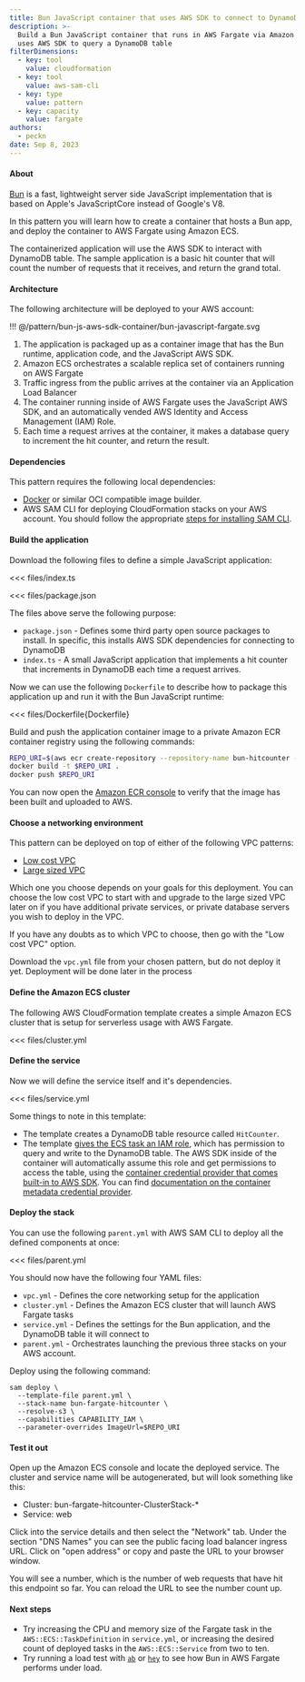 ```yaml
---
title: Bun JavaScript container that uses AWS SDK to connect to DynamoDB
description: >-
  Build a Bun JavaScript container that runs in AWS Fargate via Amazon ECS, and
  uses AWS SDK to query a DynamoDB table
filterDimensions:
  - key: tool
    value: cloudformation
  - key: tool
    value: aws-sam-cli
  - key: type
    value: pattern
  - key: capacity
    value: fargate
authors:
  - peckn
date: Sep 8, 2023
---
```


#### About

[Bun](https://github.com/oven-sh/bun) is a fast, lightweight server side JavaScript implementation that
is based on Apple's JavaScriptCore instead of Google's V8.

In this pattern you will learn how to create a container that hosts a Bun app,
and deploy the container to AWS Fargate using Amazon ECS.

The containerized application will use the AWS SDK to interact with DynamoDB table.
The sample application is a basic hit counter that will count the number of requests
that it receives, and return the grand total.

#### Architecture

The following architecture will be deployed to your AWS account:

!!! @/pattern/bun-js-aws-sdk-container/bun-javascript-fargate.svg

1. The application is packaged up as a container image that has the Bun runtime,
   application code, and the JavaScript AWS SDK.
2. Amazon ECS orchestrates a scalable replica set of containers running on AWS Fargate
3. Traffic ingress from the public arrives at the container via an Application Load Balancer
4. The container running inside of AWS Fargate uses the JavaScript AWS SDK, and an
  automatically vended AWS Identity and Access Management (IAM) Role.
5. Each time a request arrives at the container, it makes a database query to increment
  the hit counter, and return the result.

#### Dependencies

This pattern requires the following local dependencies:

* [Docker](https://www.docker.com/) or similar OCI compatible image builder.
* AWS SAM CLI for deploying CloudFormation stacks on your AWS account. You should follow the appropriate [steps for installing SAM CLI](https://docs.aws.amazon.com/serverless-application-model/latest/developerguide/install-sam-cli.html).

#### Build the application

Download the following files to define a simple JavaScript application:

<tabs>

<tab label='index.ts'>

<<< files/index.ts

</tab>

<tab label="package.json">

<<< files/package.json

</tab>

</tabs>

The files above serve the following purpose:

- `package.json` - Defines some third party open source packages to install. In specific,
  this installs AWS SDK dependencies for connecting to DynamoDB
- `index.ts` - A small JavaScript application that implements a hit counter that increments
   in DynamoDB each time a request arrives.

Now we can use the following `Dockerfile` to describe how to package this application up
and run it with the Bun JavaScript runtime:

<<< files/Dockerfile{Dockerfile}

Build and push the application container image to a private Amazon ECR container registry
using the following commands:

```sh
REPO_URI=$(aws ecr create-repository --repository-name bun-hitcounter --query 'repository.repositoryUri' --output text)
docker build -t $REPO_URI .
docker push $REPO_URI
```

You can now open the [Amazon ECR console](https://console.aws.amazon.com/ecr/repositories) to verify that the image has been built and uploaded to AWS.

#### Choose a networking environment

This pattern can be deployed on top of either of the following VPC patterns:

- [Low cost VPC](/low-cost-vpc-amazon-ecs-cluster)
- [Large sized VPC](/large-vpc-for-amazon-ecs-cluster)

Which one you choose depends on your goals for this deployment. You can choose the low cost VPC to start with and upgrade to the large sized VPC later on if you have additional private services, or private database servers you wish to deploy in the VPC.

If you have any doubts as to which VPC to choose, then go with the "Low cost VPC" option.

Download the `vpc.yml` file from your chosen pattern, but do not deploy it yet. Deployment will be done later in the process

#### Define the Amazon ECS cluster

The following AWS CloudFormation template creates a simple Amazon ECS cluster that is setup for serverless usage with AWS Fargate.

<<< files/cluster.yml

#### Define the service

Now we will define the service itself and it's dependencies.

<<< files/service.yml

Some things to note in this template:

- The template creates a DynamoDB table resource called `HitCounter`.
- The template [gives the ECS task an IAM role](https://docs.aws.amazon.com/AmazonECS/latest/developerguide/task-iam-roles.html), which has permission to query
  and write to the DynamoDB table. The AWS SDK inside of the container will
  automatically assume this role and get permissions to access the table, using the
  [container credential provider that comes built-in to AWS SDK](https://docs.aws.amazon.com/sdkref/latest/guide/feature-container-credentials.html). You can find
  [documentation on the container metadata credential provider](https://docs.aws.amazon.com/AWSJavaScriptSDK/v3/latest/Package/-aws-sdk-credential-providers/Variable/fromContainerMetadata/).

#### Deploy the stack

You can use the following `parent.yml` with AWS SAM CLI to deploy
all the defined components at once:

<<< files/parent.yml

You should now have the following four YAML files:

- `vpc.yml` - Defines the core networking setup for the application
- `cluster.yml` - Defines the Amazon ECS cluster that will launch AWS Fargate tasks
- `service.yml` - Defines the settings for the Bun application, and the DynamoDB table it will connect to
- `parent.yml` - Orchestrates launching the previous three stacks on your AWS account.

Deploy using the following command:

```shell
sam deploy \
  --template-file parent.yml \
  --stack-name bun-fargate-hitcounter \
  --resolve-s3 \
  --capabilities CAPABILITY_IAM \
  --parameter-overrides ImageUrl=$REPO_URI
```

#### Test it out

Open up the Amazon ECS console and locate the deployed service. The cluster and service name will be autogenerated, but will look something like this:

- Cluster: bun-fargate-hitcounter-ClusterStack-*
- Service: web

Click into the service details and then select the "Network" tab. Under the section "DNS Names" you can see the public facing load balancer ingress URL. Click on "open address" or copy and paste the URL to your browser window.

You will see a number, which is the number of web requests that have hit this endpoint so far. You can reload the URL to see the number count up.

#### Next steps

* Try increasing the CPU and memory size of the Fargate task in the `AWS::ECS::TaskDefinition` in `service.yml`, or increasing the desired count of deployed tasks in the `AWS::ECS::Service` from two to ten.
* Try running a load test with [`ab`](https://httpd.apache.org/docs/2.4/programs/ab.html) or [`hey`](https://github.com/rakyll/hey) to see how Bun in AWS Fargate performs under load.